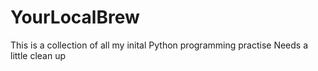 # YourLocalBrew

This is a collection of all my inital Python programming practise 
Needs a little clean up 
